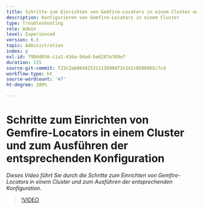```yaml
---
title: Schritte zum Einrichten von Gemfire-Locators in einem Cluster und zum Ausführen der entsprechenden Konfiguration
description: Konfigurieren von Gemfire-Locators in einem Cluster
type: Troubleshooting
role: Admin
level: Experienced
version: 6.5
topic: Administration
index: y
exl-id: 798dd056-c1a1-416a-94ad-be6287e769e7
duration: 115
source-git-commit: f23c2ab86d42531113690df2e342c65060b5c7cd
workflow-type: ht
source-wordcount: '47'
ht-degree: 100%

---
```


# Schritte zum Einrichten von Gemfire-Locators in einem Cluster und zum Ausführen der entsprechenden Konfiguration

*Dieses Video führt Sie durch die Schritte zum Einrichten von Gemfire-Locators in einem Cluster und zum Ausführen der entsprechenden Konfiguration.*

>[!VIDEO](https://video.tv.adobe.com/v/335544?quality=12&learn=on)
